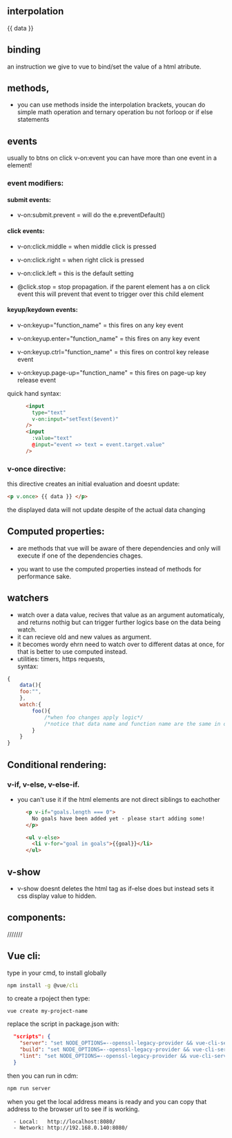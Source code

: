 ## interpolation
{{ data }}

## binding
an instruction we give to vue to bind/set the value of a html atribute.

## methods, 
- you can use methods inside the interpolation brackets, youcan do simple math operation and ternary operation bu not forloop or if else statements

## events
usually to btns on click v-on:event 
you can have more than one event in a element!
### event modifiers:

#### submit events:
- v-on:submit.prevent = will do the e.preventDefault()

#### click events:
- v-on:click.middle = when middle click is pressed
- v-on:click.right = when right click is pressed
- v-on:click.left = this is the default setting

- @click.stop = stop propagation. if the parent element has a on click event this will prevent that event to trigger over this child element

#### keyup/keydown events:
- v-on:keyup="function_name" = this fires on any key event

- v-on:keyup.enter="function_name" = this fires on any key event
- v-on:keyup.ctrl="function_name" = this fires on control key release event
- v-on:keyup.page-up="function_name" = this fires on page-up key release event

quick hand syntax:
```html
      <input
        type="text"
        v-on:input="setText($event)"
      />
      <input
        :value="text"
        @input="event => text = event.target.value"
      />
```
### v-once directive:

this directive creates an initial evaluation and doesnt update:

```html
<p v.once> {{ data }} </p>
```
the displayed data will not update despite of the actual data changing

## Computed properties:

- are methods that vue will be aware of there dependencies and only will execute if one of the dependencies chages.

- you want to use the computed properties instead of methods for performance sake.

## watchers

- watch over a data value, recives that value as an argument automaticaly, and returns nothig but can trigger further logics base on the data being watch.
- it can recieve old and new values as argument.
- it becomes wordy ehrn need to watch over to different datas at once, for that is better to use computed instead. 
- utilities: timers, https requests,  
syntax:
```js
{
    data(){
    foo:"",
    },
    watch:{
        foo(){
            /*when foo changes apply logic*/
            /*notice that data name and function name are the same in order to work*/
        }
    }
}
```
## Conditional rendering:
### v-if, v-else, v-else-if.

- you can't use it if the html elements are not direct siblings to eachother

```html
      <p v-if="goals.length === 0">
        No goals have been added yet - please start adding some!
      </p>

      <ul v-else>
        <li v-for="goal in goals">{{goal}}</li>
      </ul>
```

## v-show
- v-show doesnt deletes the html tag as if-else does but instead sets it css display value to hidden.

## components:

///////

## Vue cli:

type in your cmd, to install globally 
```cmd
npm install -g @vue/cli
```

to create a rpoject then type:
```cdm
vue create my-project-name
```
replace the script in package.json with:

```json
  "scripts": {
    "server": "set NODE_OPTIONS=--openssl-legacy-provider && vue-cli-service serve",
    "build": "set NODE_OPTIONS=--openssl-legacy-provider && vue-cli-service build",
    "lint": "set NODE_OPTIONS=--openssl-legacy-provider && vue-cli-service lint"
  }
```

then you can run in cdm:
```cmd
npm run server
```
when you get the local address means is ready and you can copy that address to the browser url to see if is working.
```cdm
  - Local:   http://localhost:8080/
  - Network: http://192.168.0.140:8080/
```
